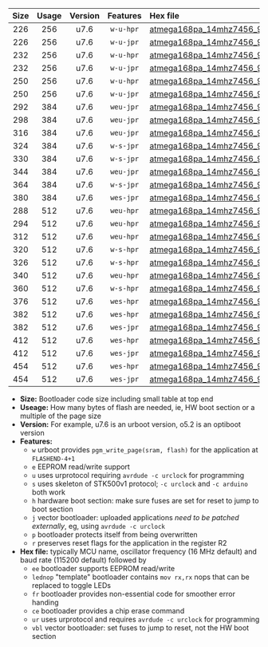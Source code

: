 |Size|Usage|Version|Features|Hex file|
|:-:|:-:|:-:|:-:|:--|
|226|256|u7.6|`w-u-hpr`|[atmega168pa_14mhz7456_9600bps_ur.hex](https://raw.githubusercontent.com/stefanrueger/urboot/main//atmega168pa_14mhz7456_9600bps_ur.hex)|
|226|256|u7.6|`w-u-jpr`|[atmega168pa_14mhz7456_9600bps_ur_vbl.hex](https://raw.githubusercontent.com/stefanrueger/urboot/main//atmega168pa_14mhz7456_9600bps_ur_vbl.hex)|
|232|256|u7.6|`w-u-hpr`|[atmega168pa_14mhz7456_9600bps_lednop_ur.hex](https://raw.githubusercontent.com/stefanrueger/urboot/main//atmega168pa_14mhz7456_9600bps_lednop_ur.hex)|
|232|256|u7.6|`w-u-jpr`|[atmega168pa_14mhz7456_9600bps_lednop_ur_vbl.hex](https://raw.githubusercontent.com/stefanrueger/urboot/main//atmega168pa_14mhz7456_9600bps_lednop_ur_vbl.hex)|
|250|256|u7.6|`w-u-hpr`|[atmega168pa_14mhz7456_9600bps_lednop_fr_ur.hex](https://raw.githubusercontent.com/stefanrueger/urboot/main//atmega168pa_14mhz7456_9600bps_lednop_fr_ur.hex)|
|250|256|u7.6|`w-u-jpr`|[atmega168pa_14mhz7456_9600bps_lednop_fr_ur_vbl.hex](https://raw.githubusercontent.com/stefanrueger/urboot/main//atmega168pa_14mhz7456_9600bps_lednop_fr_ur_vbl.hex)|
|292|384|u7.6|`weu-jpr`|[atmega168pa_14mhz7456_9600bps_ee_ur_vbl.hex](https://raw.githubusercontent.com/stefanrueger/urboot/main//atmega168pa_14mhz7456_9600bps_ee_ur_vbl.hex)|
|298|384|u7.6|`weu-jpr`|[atmega168pa_14mhz7456_9600bps_ee_lednop_ur_vbl.hex](https://raw.githubusercontent.com/stefanrueger/urboot/main//atmega168pa_14mhz7456_9600bps_ee_lednop_ur_vbl.hex)|
|316|384|u7.6|`weu-jpr`|[atmega168pa_14mhz7456_9600bps_ee_lednop_fr_ur_vbl.hex](https://raw.githubusercontent.com/stefanrueger/urboot/main//atmega168pa_14mhz7456_9600bps_ee_lednop_fr_ur_vbl.hex)|
|324|384|u7.6|`w-s-jpr`|[atmega168pa_14mhz7456_9600bps_vbl.hex](https://raw.githubusercontent.com/stefanrueger/urboot/main//atmega168pa_14mhz7456_9600bps_vbl.hex)|
|330|384|u7.6|`w-s-jpr`|[atmega168pa_14mhz7456_9600bps_lednop_vbl.hex](https://raw.githubusercontent.com/stefanrueger/urboot/main//atmega168pa_14mhz7456_9600bps_lednop_vbl.hex)|
|344|384|u7.6|`weu-jpr`|[atmega168pa_14mhz7456_9600bps_ee_lednop_fr_ce_ur_vbl.hex](https://raw.githubusercontent.com/stefanrueger/urboot/main//atmega168pa_14mhz7456_9600bps_ee_lednop_fr_ce_ur_vbl.hex)|
|364|384|u7.6|`w-s-jpr`|[atmega168pa_14mhz7456_9600bps_lednop_fr_vbl.hex](https://raw.githubusercontent.com/stefanrueger/urboot/main//atmega168pa_14mhz7456_9600bps_lednop_fr_vbl.hex)|
|380|384|u7.6|`wes-jpr`|[atmega168pa_14mhz7456_9600bps_ee_vbl.hex](https://raw.githubusercontent.com/stefanrueger/urboot/main//atmega168pa_14mhz7456_9600bps_ee_vbl.hex)|
|288|512|u7.6|`weu-hpr`|[atmega168pa_14mhz7456_9600bps_ee_ur.hex](https://raw.githubusercontent.com/stefanrueger/urboot/main//atmega168pa_14mhz7456_9600bps_ee_ur.hex)|
|294|512|u7.6|`weu-hpr`|[atmega168pa_14mhz7456_9600bps_ee_lednop_ur.hex](https://raw.githubusercontent.com/stefanrueger/urboot/main//atmega168pa_14mhz7456_9600bps_ee_lednop_ur.hex)|
|312|512|u7.6|`weu-hpr`|[atmega168pa_14mhz7456_9600bps_ee_lednop_fr_ur.hex](https://raw.githubusercontent.com/stefanrueger/urboot/main//atmega168pa_14mhz7456_9600bps_ee_lednop_fr_ur.hex)|
|320|512|u7.6|`w-s-hpr`|[atmega168pa_14mhz7456_9600bps.hex](https://raw.githubusercontent.com/stefanrueger/urboot/main//atmega168pa_14mhz7456_9600bps.hex)|
|326|512|u7.6|`w-s-hpr`|[atmega168pa_14mhz7456_9600bps_lednop.hex](https://raw.githubusercontent.com/stefanrueger/urboot/main//atmega168pa_14mhz7456_9600bps_lednop.hex)|
|340|512|u7.6|`weu-hpr`|[atmega168pa_14mhz7456_9600bps_ee_lednop_fr_ce_ur.hex](https://raw.githubusercontent.com/stefanrueger/urboot/main//atmega168pa_14mhz7456_9600bps_ee_lednop_fr_ce_ur.hex)|
|360|512|u7.6|`w-s-hpr`|[atmega168pa_14mhz7456_9600bps_lednop_fr.hex](https://raw.githubusercontent.com/stefanrueger/urboot/main//atmega168pa_14mhz7456_9600bps_lednop_fr.hex)|
|376|512|u7.6|`wes-hpr`|[atmega168pa_14mhz7456_9600bps_ee.hex](https://raw.githubusercontent.com/stefanrueger/urboot/main//atmega168pa_14mhz7456_9600bps_ee.hex)|
|382|512|u7.6|`wes-hpr`|[atmega168pa_14mhz7456_9600bps_ee_lednop.hex](https://raw.githubusercontent.com/stefanrueger/urboot/main//atmega168pa_14mhz7456_9600bps_ee_lednop.hex)|
|382|512|u7.6|`wes-jpr`|[atmega168pa_14mhz7456_9600bps_ee_lednop_vbl.hex](https://raw.githubusercontent.com/stefanrueger/urboot/main//atmega168pa_14mhz7456_9600bps_ee_lednop_vbl.hex)|
|412|512|u7.6|`wes-hpr`|[atmega168pa_14mhz7456_9600bps_ee_lednop_fr.hex](https://raw.githubusercontent.com/stefanrueger/urboot/main//atmega168pa_14mhz7456_9600bps_ee_lednop_fr.hex)|
|412|512|u7.6|`wes-jpr`|[atmega168pa_14mhz7456_9600bps_ee_lednop_fr_vbl.hex](https://raw.githubusercontent.com/stefanrueger/urboot/main//atmega168pa_14mhz7456_9600bps_ee_lednop_fr_vbl.hex)|
|454|512|u7.6|`wes-hpr`|[atmega168pa_14mhz7456_9600bps_ee_lednop_fr_ce.hex](https://raw.githubusercontent.com/stefanrueger/urboot/main//atmega168pa_14mhz7456_9600bps_ee_lednop_fr_ce.hex)|
|454|512|u7.6|`wes-jpr`|[atmega168pa_14mhz7456_9600bps_ee_lednop_fr_ce_vbl.hex](https://raw.githubusercontent.com/stefanrueger/urboot/main//atmega168pa_14mhz7456_9600bps_ee_lednop_fr_ce_vbl.hex)|

- **Size:** Bootloader code size including small table at top end
- **Useage:** How many bytes of flash are needed, ie, HW boot section or a multiple of the page size
- **Version:** For example, u7.6 is an urboot version, o5.2 is an optiboot version
- **Features:**
  + `w` urboot provides `pgm_write_page(sram, flash)` for the application at `FLASHEND-4+1`
  + `e` EEPROM read/write support
  + `u` uses urprotocol requiring `avrdude -c urclock` for programming
  + `s` uses skeleton of STK500v1 protocol; `-c urclock` and `-c arduino` both work
  + `h` hardware boot section: make sure fuses are set for reset to jump to boot section
  + `j` vector bootloader: uploaded applications *need to be patched externally*, eg, using `avrdude -c urclock`
  + `p` bootloader protects itself from being overwritten
  + `r` preserves reset flags for the application in the register R2
- **Hex file:** typically MCU name, oscillator frequency (16 MHz default) and baud rate (115200 default) followed by
  + `ee` bootloader supports EEPROM read/write
  + `lednop` "template" bootloader contains `mov rx,rx` nops that can be replaced to toggle LEDs
  + `fr` bootloader provides non-essential code for smoother error handing
  + `ce` bootloader provides a chip erase command
  + `ur` uses urprotocol and requires `avrdude -c urclock` for programming
  + `vbl` vector bootloader: set fuses to jump to reset, not the HW boot section
